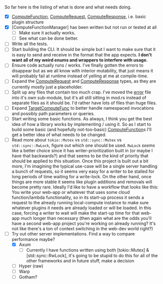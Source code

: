 <!--
 Copyright (c) 2022 Tony Barbitta
 
 This Source Code Form is subject to the terms of the Mozilla Public
 License, v. 2.0. If a copy of the MPL was not distributed with this
 file, You can obtain one at http://mozilla.org/MPL/2.0/.
-->

So far here is the listing of what is done and what needs doing.
- [x] [ComputeFunction], [ComputeRequest], [ComputeResponse], i.e. basic plugin structure
- [x] [ComputeFunctionManager] has been written but not run or tested at all
    - [ ] Make sure it actually works.
    - [ ] See what can be done better.
- [ ] Write all the tests.
- [ ] Start building the CLI. It should be simple but I want to make sure that it is easy to send and receive in the format that the app expects. **I don't want all of my weird enums and wrappers to interfere with usage.**
- [ ] Ensure code actually runs / works. I've finally gotten the errors to disappear but as we all know with interior mutability, that just means it will probably fail at runtime instead of yelling at me at compile-time.
- [ ] Expand the [ComputeRequest] and [ComputeResponse] types, as they are currently mostly just a placeholder.
- [ ] Split up any files that contain too much crap. I've moved the [error](./src/core/types/error/mod.rs) file into it's own sub-module, but it's all still sitting in mod.rs instead of separate files as it should be. I'd rather have lots of files than huge files.
- [ ] Expand [TargetComputeFunc] to better handle namespaced invocations and possibly path parameters or queries.
- [ ] Start writing some basic functions. As always, I think you get the best idea of how a library works by implementing / using it. So as I start to build some basic (and hopefully not-too-basic) [ComputeFunction]s I'll get a better idea of what needs to be changed.
- [ ] Read more about `tokio::Mutex` vs `std::sync::Mutex` vs `std::sync::RwLock`, figure out which one should be used. `RwLock` *seems* like a better choice since it has writer-prioritization built in (or maybe I have that backwards?) and that seems to be the kind of priority that should be applied to this situation. Once this project is built out a bit more, I'm imagining the typical use-case will be a single server handling a bunch of requests, so it seems very easy for a writer to be stalled for long periods of time waiting for a write-lock. On the other hand, once things are more stable it seems like plugin additions and removals will become pretty rare. Ideally I'd like to have a workflow that looks like this: You write your web-app or whatever that uses some cloud function/lambda functionality, so in its start-up process it sends a request to the already running local-compute instance to make sure whatever plugins it needs are already loaded or will be loaded. In this case, forcing a writer to wait will make the start-up time for that web-app much longer than necessary (then again what are the odds you'll have a second web-app project you're working on already running? It's not like there's a ton of context switching in the web-dev world right?)
- [ ] Try out other server implementations. Find a way to compare performance maybe?
    - [x] Axum
        - [ ] Currently I have functions written using both [tokio::Mutex] & [std::sync::RwLock], it's going to be stupid to do this for all of the other frameworks and in future stuff, make a decision
    - [ ] Hyper (raw)
    - [ ] Warp
    - [ ] Gotham?

[ComputeFunction]: ./src/core/types/func.rs
[ComputeRequest]: ./src/core/types/req.rs
[ComputeResponse]: ./src/core/types/resp.rs
[TargetComputeFunc]: ./src/core/types/req.rs
